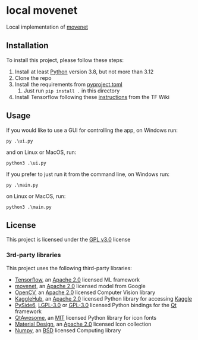 # local movenet

Local implementation of [movenet](https://www.tensorflow.org/hub/tutorials/movenet)

## Installation

To install this project, please follow these steps:
1. Install at least [Python](https://www.python.org/) version 3.8, but not more than 3.12
2. Clone the repo 
3. Install the requirements from [pyproject.toml](pyproject.toml)
   1. Just run `pip install .` in this directory
4. Install Tensorflow following these [instructions](https://www.tensorflow.org/install/pip) from the TF Wiki

## Usage

If you would like to use a GUI for controlling the app, on Windows run:
```shell
py .\ui.py
```
and on Linux or MacOS, run:
```shell
python3 .\ui.py
```

If you prefer to just run it from the command line, on Windows run:
```shell
py .\main.py
```
on Linux or MacOS, run:
```shell
python3 .\main.py
```

## License

This project is licensed under the [GPL v3.0](../LICENSE) license

### 3rd-party libraries

This project uses the following third-party libraries:
- [Tensorflow](https://github.com/tensorflow/tensorflow), an [Apache 2.0](https://github.com/tensorflow/tensorflow/blob/master/LICENSE) licensed ML framework
- [movenet](https://www.kaggle.com/models/google/movenet), an [Apache 2.0](LICENSE.Apache-2.0) licensed model from Google
- [OpenCV](https://github.com/opencv/opencv), an [Apache 2.0](https://github.com/opencv/opencv/blob/master/LICENSE) licensed Computer Vision library
- [KaggleHub](https://github.com/Kaggle/kagglehub), an [Apache 2.0](https://github.com/Kaggle/kagglehub/blob/master/LICENSE) licensed Python library for accessing [Kaggle](https://www.kaggle.com)
- [PySide6](https://doc.qt.io/qtforpython/), [LGPL-3.0](https://www.gnu.org/licenses/lgpl-3.0.en.html) or [GPL-3.0](../LICENSE) licensed Python bindings for the [Qt](https://www.qt.io/) framework
- [QtAwesome](https://github.com/spyder-ide/qtawesome), an [MIT](https://github.com/spyder-ide/qtawesome/blob/master/LICENSE.txt) licensed Python library for icon fonts
- [Material Design](https://github.com/Templarian/MaterialDesign), an [Apache 2.0](https://github.com/Templarian/MaterialDesign/blob/master/LICENSE) licensed Icon collection
- [Numpy](https://github.com/numpy/numpy), an [BSD](https://github.com/numpy/numpy/blob/main/LICENSE.txt) licensed Computing library
